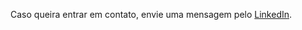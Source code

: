 Caso queira entrar em contato, envie uma mensagem pelo [LinkedIn](https://linkedin.com/in/viníciuscrisol/).
